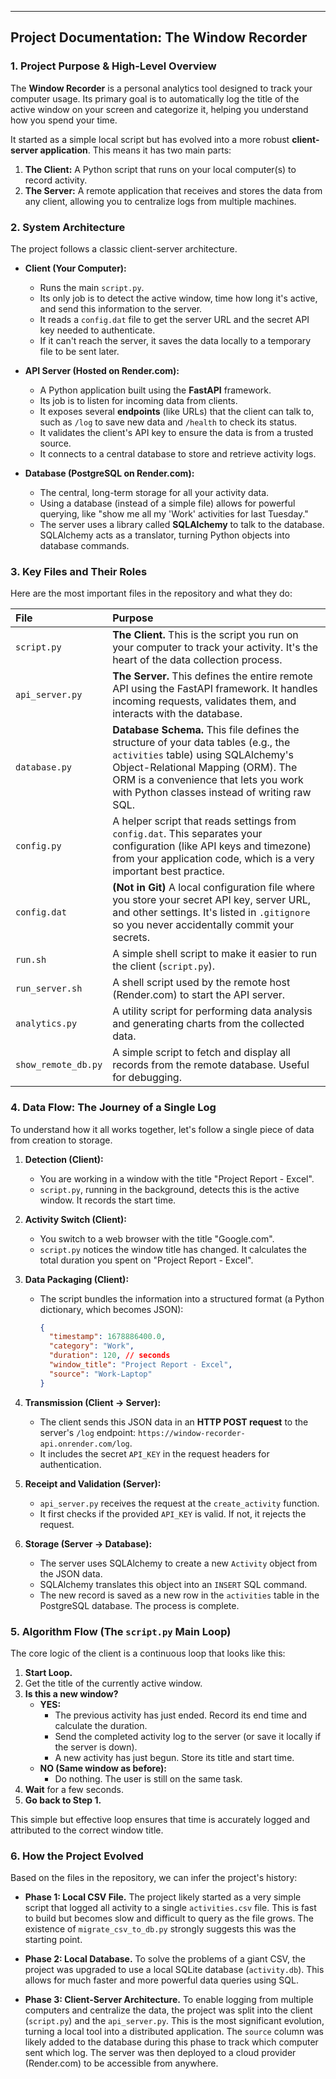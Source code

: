 ---

## Project Documentation: The Window Recorder

### 1. Project Purpose & High-Level Overview

The **Window Recorder** is a personal analytics tool designed to track your computer usage. Its primary goal is to automatically log the title of the active window on your screen and categorize it, helping you understand how you spend your time.

It started as a simple local script but has evolved into a more robust **client-server application**. This means it has two main parts:

1.  **The Client:** A Python script that runs on your local computer(s) to record activity.
2.  **The Server:** A remote application that receives and stores the data from any client, allowing you to centralize logs from multiple machines.

### 2. System Architecture

The project follows a classic client-server architecture.



*   **Client (Your Computer):**
    *   Runs the main `script.py`.
    *   Its only job is to detect the active window, time how long it's active, and send this information to the server.
    *   It reads a `config.dat` file to get the server URL and the secret API key needed to authenticate.
    *   If it can't reach the server, it saves the data locally to a temporary file to be sent later.

*   **API Server (Hosted on Render.com):**
    *   A Python application built using the **FastAPI** framework.
    *   Its job is to listen for incoming data from clients.
    *   It exposes several **endpoints** (like URLs) that the client can talk to, such as `/log` to save new data and `/health` to check its status.
    *   It validates the client's API key to ensure the data is from a trusted source.
    *   It connects to a central database to store and retrieve activity logs.

*   **Database (PostgreSQL on Render.com):**
    *   The central, long-term storage for all your activity data.
    *   Using a database (instead of a simple file) allows for powerful querying, like "show me all my 'Work' activities for last Tuesday."
    *   The server uses a library called **SQLAlchemy** to talk to the database. SQLAlchemy acts as a translator, turning Python objects into database commands.

### 3. Key Files and Their Roles

Here are the most important files in the repository and what they do:

| File | Purpose |
| :--- | :--- |
| `script.py` | **The Client.** This is the script you run on your computer to track your activity. It's the heart of the data collection process. |
| `api_server.py` | **The Server.** This defines the entire remote API using the FastAPI framework. It handles incoming requests, validates them, and interacts with the database. |
| `database.py` | **Database Schema.** This file defines the structure of your data tables (e.g., the `activities` table) using SQLAlchemy's Object-Relational Mapping (ORM). The ORM is a convenience that lets you work with Python classes instead of writing raw SQL. |
| `config.py` | A helper script that reads settings from `config.dat`. This separates your configuration (like API keys and timezone) from your application code, which is a very important best practice. |
| `config.dat` | **(Not in Git)** A local configuration file where you store your secret API key, server URL, and other settings. It's listed in `.gitignore` so you never accidentally commit your secrets. |
| `run.sh` | A simple shell script to make it easier to run the client (`script.py`). |
| `run_server.sh` | A shell script used by the remote host (Render.com) to start the API server. |
| `analytics.py` | A utility script for performing data analysis and generating charts from the collected data. |
| `show_remote_db.py`| A simple script to fetch and display all records from the remote database. Useful for debugging. |

### 4. Data Flow: The Journey of a Single Log

To understand how it all works together, let's follow a single piece of data from creation to storage.

1.  **Detection (Client):**
    *   You are working in a window with the title "Project Report - Excel".
    *   `script.py`, running in the background, detects this is the active window. It records the start time.

2.  **Activity Switch (Client):**
    *   You switch to a web browser with the title "Google.com".
    *   `script.py` notices the window title has changed. It calculates the total duration you spent on "Project Report - Excel".

3.  **Data Packaging (Client):**
    *   The script bundles the information into a structured format (a Python dictionary, which becomes JSON):
        ```json
        {
          "timestamp": 1678886400.0,
          "category": "Work",
          "duration": 120, // seconds
          "window_title": "Project Report - Excel",
          "source": "Work-Laptop"
        }
        ```

4.  **Transmission (Client → Server):**
    *   The client sends this JSON data in an **HTTP POST request** to the server's `/log` endpoint: `https://window-recorder-api.onrender.com/log`.
    *   It includes the secret `API_KEY` in the request headers for authentication.

5.  **Receipt and Validation (Server):**
    *   `api_server.py` receives the request at the `create_activity` function.
    *   It first checks if the provided `API_KEY` is valid. If not, it rejects the request.

6.  **Storage (Server → Database):**
    *   The server uses SQLAlchemy to create a new `Activity` object from the JSON data.
    *   SQLAlchemy translates this object into an `INSERT` SQL command.
    *   The new record is saved as a new row in the `activities` table in the PostgreSQL database. The process is complete.

### 5. Algorithm Flow (The `script.py` Main Loop)

The core logic of the client is a continuous loop that looks like this:

1.  **Start Loop.**
2.  Get the title of the currently active window.
3.  **Is this a new window?**
    *   **YES:**
        *   The previous activity has just ended. Record its end time and calculate the duration.
        *   Send the completed activity log to the server (or save it locally if the server is down).
        *   A new activity has just begun. Store its title and start time.
    *   **NO (Same window as before):**
        *   Do nothing. The user is still on the same task.
4.  **Wait** for a few seconds.
5.  **Go back to Step 1.**

This simple but effective loop ensures that time is accurately logged and attributed to the correct window title.

### 6. How the Project Evolved

Based on the files in the repository, we can infer the project's history:

*   **Phase 1: Local CSV File.** The project likely started as a very simple script that logged all activity to a single `activities.csv` file. This is fast to build but becomes slow and difficult to query as the file grows. The existence of `migrate_csv_to_db.py` strongly suggests this was the starting point.

*   **Phase 2: Local Database.** To solve the problems of a giant CSV, the project was upgraded to use a local SQLite database (`activity.db`). This allows for much faster and more powerful data queries using SQL.

*   **Phase 3: Client-Server Architecture.** To enable logging from multiple computers and centralize the data, the project was split into the client (`script.py`) and the `api_server.py`. This is the most significant evolution, turning a local tool into a distributed application. The `source` column was likely added to the database during this phase to track which computer sent which log. The server was then deployed to a cloud provider (Render.com) to be accessible from anywhere.
